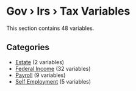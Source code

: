 # Gov › Irs › Tax Variables

This section contains 48 variables.

## Categories

- [Estate](estate/index.md) (2 variables)
- [Federal Income](federal_income/index.md) (32 variables)
- [Payroll](payroll/index.md) (9 variables)
- [Self Employment](self_employment/index.md) (5 variables)
